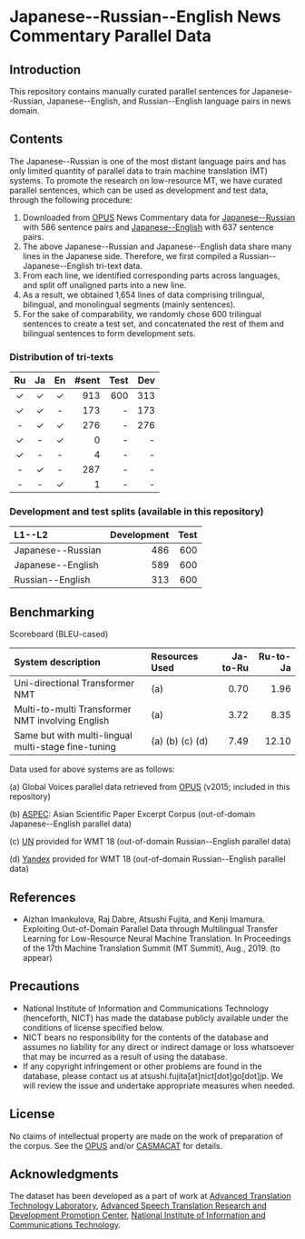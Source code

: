 # Japanese--Russian--English News Commentary Parallel Data

## Introduction

This repository contains manually curated parallel sentences for Japanese--Russian, Japanese--English, and Russian--English language pairs in news domain.

## Contents

The Japanese--Russian is one of the most distant language pairs and has only limited quantity of parallel data to train machine translation (MT) systems.
To promote the research on low-resource MT, we have curated parallel sentences, which can be used as development and test data, through the following procedure:

1. Downloaded from [OPUS](http://opus.nlpl.eu/) News Commentary data for [Japanese--Russian](http://opus.nlpl.eu/download.php?f=News-Commentary11/ja-ru.txt.zip) with 586 sentence pairs and [Japanese--English](http://opus.nlpl.eu/download.php?f=News-Commentary11/en-ja.txt.zip) with 637 sentence pairs.
2. The above Japanese--Russian and Japanese--English data share many lines in the Japanese side. Therefore, we first compiled a Russian--Japanese--English tri-text data.
3. From each line, we identified corresponding parts across languages, and split off unaligned parts into a new line.
4. As a result, we obtained 1,654 lines of data comprising trilingual, bilingual, and monolingual segments (mainly sentences).
5. For the sake of comparability, we randomly chose 600 trilingual sentences to create a test set, and concatenated the rest of them and bilingual sentences to form development sets.

### Distribution of tri-texts

| Ru | Ja | En | #sent | Test | Dev  |
| :--: | :--: | :--: | ----: | ---: | ---: |
| ✓  | ✓  | ✓  | 913   | 600  | 313  |
| ✓  | ✓  |  - | 173   | -    | 173  |
| -  | ✓  |  ✓ | 276   | -    | 276  |
| ✓  | -  |  ✓ | 0     | -    | -    |
| ✓  | -  |  - | 4     | -    | -    |
| -  | ✓  |  - | 287   | -    | -    |
| -  | -  |  ✓ | 1     | -    | -    |

### Development and test splits (available in this repository)

| L1--L2 | Development | Test |
| :---------------- | --: | --: |
| Japanese--Russian | 486 | 600 |
| Japanese--English | 589 | 600 |
| Russian--English  | 313 | 600 |

## Benchmarking

Scoreboard (BLEU-cased)

| System description | Resources Used | Ja-to-Ru | Ru-to-Ja |
| :----- | :----- | ---: | ---: |
| Uni-directional Transformer NMT | (a) | 0.70 | 1.96 |
| Multi-to-multi Transformer NMT involving English | (a) | 3.72 | 8.35 |
| Same but with multi-lingual multi-stage fine-tuning | (a) (b) (c) (d) | 7.49 | 12.10 |

Data used for above systems are as follows:

(a) Global Voices parallel data retrieved from [OPUS](http://opus.nlpl.eu/GlobalVoices-v2015.php) (v2015; included in this repository)

(b) [ASPEC](http://lotus.kuee.kyoto-u.ac.jp/ASPEC/): Asian Scientific Paper Excerpt Corpus (out-of-domain Japanese--English parallel data)

(c) [UN](http://www.statmt.org/wmt18/translation-task.html) provided for WMT 18 (out-of-domain Russian--English parallel data)

(d) [Yandex](http://www.statmt.org/wmt18/translation-task.html) provided for WMT 18 (out-of-domain Russian--English parallel data)

## References

* Aizhan Imankulova, Raj Dabre, Atsushi Fujita, and Kenji Imamura. Exploiting Out-of-Domain Parallel Data through Multilingual Transfer Learning for Low-Resource Neural Machine Translation. In Proceedings of the 17th Machine Translation Summit (MT Summit), Aug., 2019. (to appear)

## Precautions

* National Institute of Information and Communications Technology (henceforth, NICT) has made the database publicly available under the conditions of license specified below.
* NICT bears no responsibility for the contents of the database and assumes no liability for any direct or indirect damage or loss whatsoever that may be incurred as a result of using the database.
* If any copyright infringement or other problems are found in the database, please contact us at atsushi.fujita[at]nict[dot]go[dot]jp. We will review the issue and undertake appropriate measures when needed.

## License

No claims of intellectual property are made on the work of preparation of the corpus.
See the [OPUS](http://opus.nlpl.eu/News-Commentary-v11.php) and/or [CASMACAT](http://www.casmacat.eu/corpus/news-commentary.html) for details.

## Acknowledgments

The dataset has been developed as a part of work at [Advanced Translation Technology Laboratory](http://att-astrec.nict.go.jp/), [Advanced Speech Translation Research and Development Promotion Center](http://astrec.nict.go.jp/), [National Institute of Information and Communications Technology](http://www.nict.go.jp/en/).
